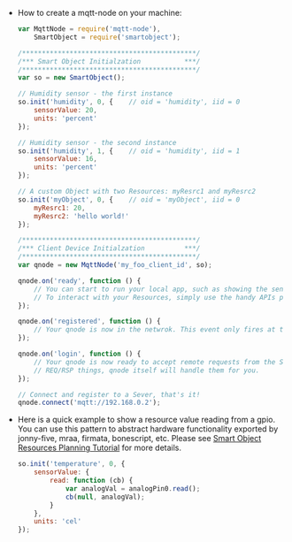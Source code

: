 
* How to create a mqtt-node on your machine:  
  
    ```js
    var MqttNode = require('mqtt-node'),
        SmartObject = require('smartobject');

    /********************************************/
    /*** Smart Object Initialzation           ***/
    /********************************************/
    var so = new SmartObject();

    // Humidity sensor - the first instance
    so.init('humidity', 0, {    // oid = 'humidity', iid = 0
        sensorValue: 20,
        units: 'percent'
    });

    // Humidity sensor - the second instance
    so.init('humidity', 1, {    // oid = 'humidity', iid = 1
        sensorValue: 16,
        units: 'percent'
    });

    // A custom Object with two Resources: myResrc1 and myResrc2
    so.init('myObject', 0, {    // oid = 'myObject', iid = 0
        myResrc1: 20,
        myResrc2: 'hello world!'
    });

    /********************************************/
    /*** Client Device Initialzation          ***/
    /********************************************/
    var qnode = new MqttNode('my_foo_client_id', so);

    qnode.on('ready', function () {
        // You can start to run your local app, such as showing the sensed value on an OLED monitor.
        // To interact with your Resources, simply use the handy APIs provided by SmartObject class.
    });

    qnode.on('registered', function () {
        // Your qnode is now in the netwrok. This event only fires at the first time of qnode registered to the Server.
    });

    qnode.on('login', function () {
        // Your qnode is now ready to accept remote requests from the Server. Don't worry about the 
        // REQ/RSP things, qnode itself will handle them for you.  
    });

    // Connect and register to a Sever, that's it!
    qnode.connect('mqtt://192.168.0.2');
    ```
  
* Here is a quick example to show a resource value reading from a gpio. You can use this pattern to abstract hardware functionality exported by jonny-five, mraa, firmata, bonescript, etc. Please see [Smart Object Resources Planning Tutorial](https://github.com/PeterEB/smartobject/blob/master/docs/resource_plan.md) for more details.  
  
    ```js
    so.init('temperature', 0, {
        sensorValue: {
            read: function (cb) {
                var analogVal = analogPin0.read();
                cb(null, analogVal);
            }
        },
        units: 'cel'
    });
    ```
  